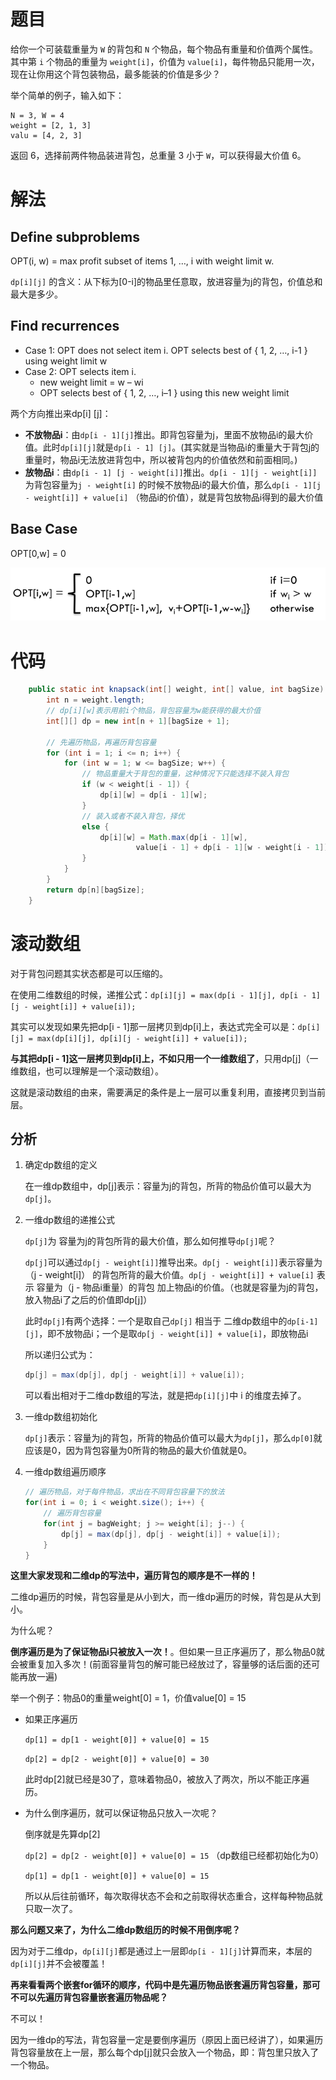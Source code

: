 # 题目

给你一个可装载重量为 `W` 的背包和 `N` 个物品，每个物品有重量和价值两个属性。其中第 `i` 个物品的重量为 `weight[i]`，价值为 `value[i]`，每件物品只能用一次，现在让你用这个背包装物品，最多能装的价值是多少？

举个简单的例子，输入如下：

```
N = 3, W = 4
weight = [2, 1, 3]
valu = [4, 2, 3]
```

返回 6，选择前两件物品装进背包，总重量 3 小于 `W`，可以获得最大价值 6。

# 解法

## Define subproblems

OPT(i, w) = max profit subset of items 1, …, i with weight limit w.

`dp[i][j]` 的含义：从下标为[0-i]的物品里任意取，放进容量为j的背包，价值总和最大是多少。

## Find recurrences

-   Case 1: OPT does not select item i.
    OPT selects best of { 1, 2, …, i-1 } using weight limit w
-   Case 2: OPT selects item i.
    -   new weight limit = w – wi
    -   OPT selects best of { 1, 2, …, i–1 } using this new weight limit

两个方向推出来dp[i] [j]：

-   **不放物品i**：由`dp[i - 1][j]`推出。即背包容量为j，里面不放物品i的最大价值。此时`dp[i][j]`就是`dp[i - 1] [j]`。(其实就是当物品i的重量大于背包j的重量时，物品i无法放进背包中，所以被背包内的价值依然和前面相同。)
-   **放物品i**：由`dp[i - 1] [j - weight[i]]`推出。`dp[i - 1][j - weight[i]]` 为背包容量为`j - weight[i]` 的时候不放物品i的最大价值，那么`dp[i - 1][j - weight[i]] + value[i]` （物品i的价值），就是背包放物品i得到的最大价值

## Base Case

OPT[0,w] = 0

![image-20220324162628342](0-1背包.assets/image-20220324162628342.png)

# 代码

```java
    public static int knapsack(int[] weight, int[] value, int bagSize) {
        int n = weight.length;
        // dp[i][w]表示用前i个物品，背包容量为w能获得的最大价值
        int[][] dp = new int[n + 1][bagSize + 1];

        // 先遍历物品，再遍历背包容量
        for (int i = 1; i <= n; i++) {
            for (int w = 1; w <= bagSize; w++) {
                // 物品重量大于背包的重量，这种情况下只能选择不装入背包
                if (w < weight[i - 1]) {
                    dp[i][w] = dp[i - 1][w];
                }
                // 装入或者不装入背包，择优
                else {
                    dp[i][w] = Math.max(dp[i - 1][w], 
                            value[i - 1] + dp[i - 1][w - weight[i - 1]]);
                }
            }
        }
        return dp[n][bagSize];
    }
```

# 滚动数组

对于背包问题其实状态都是可以压缩的。

在使用二维数组的时候，递推公式：`dp[i][j] = max(dp[i - 1][j], dp[i - 1][j - weight[i]] + value[i]);`

其实可以发现如果先把dp[i - 1]那一层拷贝到dp[i]上，表达式完全可以是：`dp[i][j] = max(dp[i][j], dp[i][j - weight[i]] + value[i]);`

**与其把dp[i - 1]这一层拷贝到dp[i]上，不如只用一个一维数组了**，只用dp[j]（一维数组，也可以理解是一个滚动数组）。

这就是滚动数组的由来，需要满足的条件是上一层可以重复利用，直接拷贝到当前层。

## 分析

1.  确定dp数组的定义

    在一维dp数组中，dp[j]表示：容量为j的背包，所背的物品价值可以最大为`dp[j]`。

2.  一维dp数组的递推公式

    `dp[j]`为 容量为j的背包所背的最大价值，那么如何推导`dp[j]`呢？

    `dp[j]`可以通过`dp[j - weight[i]]`推导出来。`dp[j - weight[i]]`表示容量为（j - weight[i]） 的背包所背的最大价值。`dp[j - weight[i]] + value[i]` 表示 容量为（j - 物品i重量）的背包 加上物品i的价值。（也就是容量为j的背包，放入物品i了之后的价值即dp[j]）

    此时`dp[j]`有两个选择：一个是取自己`dp[j]` 相当于 二维dp数组中的`dp[i-1][j]`，即不放物品i；一个是取`dp[j - weight[i]] + value[i]`，即放物品i

    所以递归公式为：

    ```java
    dp[j] = max(dp[j], dp[j - weight[i]] + value[i]);
    ```

    可以看出相对于二维dp数组的写法，就是把`dp[i][j]`中 i 的维度去掉了。

3.  一维dp数组初始化

    `dp[j]`表示：容量为j的背包，所背的物品价值可以最大为`dp[j]`，那么`dp[0]`就应该是0，因为背包容量为0所背的物品的最大价值就是0。

4.  一维dp数组遍历顺序

    ```java
    // 遍历物品，对于每件物品，求出在不同背包容量下的放法
    for(int i = 0; i < weight.size(); i++) { 
    	// 遍历背包容量
        for(int j = bagWeight; j >= weight[i]; j--) { 
            dp[j] = max(dp[j], dp[j - weight[i]] + value[i]);
        }
    }
    ```
    
**这里大家发现和二维dp的写法中，遍历背包的顺序是不一样的！**
    
二维dp遍历的时候，背包容量是从小到大，而一维dp遍历的时候，背包是从大到小。
    
为什么呢？
    
**倒序遍历是为了保证物品i只被放入一次！**。但如果一旦正序遍历了，那么物品0就会被重复加入多次！(前面容量背包的解可能已经放过了，容量够的话后面的还可能再放一遍)
    
举一个例子：物品0的重量weight[0] = 1，价值value[0] = 15
    
-   如果正序遍历
    
    `dp[1] = dp[1 - weight[0]] + value[0] = 15`
    
    `dp[2] = dp[2 - weight[0]] + value[0] = 30`
    
    此时dp[2]就已经是30了，意味着物品0，被放入了两次，所以不能正序遍历。
    
-   为什么倒序遍历，就可以保证物品只放入一次呢？
    
    倒序就是先算dp[2]
    
    `dp[2] = dp[2 - weight[0]] + value[0] = 15` （dp数组已经都初始化为0）
    
    `dp[1] = dp[1 - weight[0]] + value[0] = 15`
    
    所以从后往前循环，每次取得状态不会和之前取得状态重合，这样每种物品就只取一次了。
    
**那么问题又来了，为什么二维dp数组历的时候不用倒序呢？**
    
因为对于二维dp，`dp[i][j]`都是通过上一层即`dp[i - 1][j]`计算而来，本层的`dp[i][j]`并不会被覆盖！
    
**再来看看两个嵌套for循环的顺序，代码中是先遍历物品嵌套遍历背包容量，那可不可以先遍历背包容量嵌套遍历物品呢？**
    
不可以！
    
因为一维dp的写法，背包容量一定是要倒序遍历（原因上面已经讲了），如果遍历背包容量放在上一层，那么每个dp[j]就只会放入一个物品，即：背包里只放入了一个物品。

